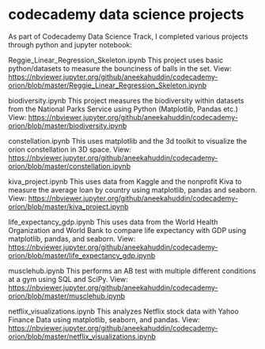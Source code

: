 # codecademy data science projects

As part of Codecademy Data Science Track, I completed various projects through python and jupyter notebook:

Reggie_Linear_Regression_Skeleton.ipynb 
This project uses basic python/datasets to measure the bounciness of balls in the set. 
View: https://nbviewer.jupyter.org/github/aneekahuddin/codecademy-orion/blob/master/Reggie_Linear_Regression_Skeleton.ipynb

biodiversity.ipynb
This project measures the biodiversity within datasets from the National Parks Service using Python (Matplotlib, Pandas etc.)
View: https://nbviewer.jupyter.org/github/aneekahuddin/codecademy-orion/blob/master/biodiversity.ipynb

constellation.ipynb
This uses matplotlib and the 3d toolkit to visualize the orion constellation in 3D space.
View: https://nbviewer.jupyter.org/github/aneekahuddin/codecademy-orion/blob/master/constellation.ipynb

kiva_project.ipynb
This uses data from Kaggle and the nonprofit Kiva to measure the average loan by country using matplotlib, pandas and seaborn. 
View: https://nbviewer.jupyter.org/github/aneekahuddin/codecademy-orion/blob/master/kiva_project.ipynb

life_expectancy_gdp.ipynb
This uses data from the World Health Organization and World Bank to compare life expectancy with GDP using matplotlib, pandas, and seaborn.
View: https://nbviewer.jupyter.org/github/aneekahuddin/codecademy-orion/blob/master/life_expectancy_gdp.ipynb

musclehub.ipynb
This performs an AB test with multiple different conditions at a gym using SQL and SciPy. 
View: https://nbviewer.jupyter.org/github/aneekahuddin/codecademy-orion/blob/master/musclehub.ipynb

netflix_visualizations.ipynb
This analyzes Netflix stock data with Yahoo Finance Data using matplotlib, seaborn, and pandas.
View: https://nbviewer.jupyter.org/github/aneekahuddin/codecademy-orion/blob/master/netflix_visualizations.ipynb

